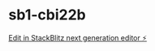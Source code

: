 # sb1-cbi22b

[Edit in StackBlitz next generation editor ⚡️](https://stackblitz.com/~/github.com/fahadgayen1/sb1-cbi22b)